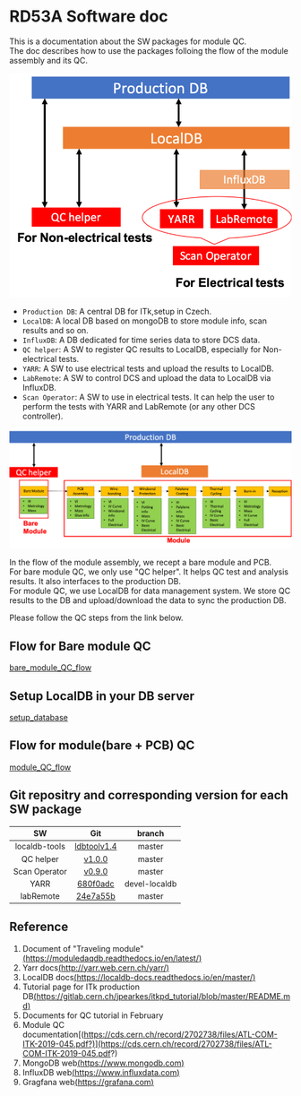 # RD53A Software doc

This is a documentation about the SW packages for module QC.<br>
The doc describes how to use the packages folloing the flow of the module assembly and its QC.<br>

![SW_structure](images/SW_structure.png)
* `Production DB`: A central DB for ITk,setup in Czech.<br>
* `LocalDB`: A local DB based on mongoDB to store module info, scan results and so on.<br>
* `InfluxDB`: A DB dedicated for time series data to store DCS data. <br>
* `QC helper`: A SW to register QC results to LocalDB, especially for Non-electrical tests.<br>
* `YARR`: A SW to use electrical tests and upload the results to LocalDB.<br>
* `LabRemote`: A SW to control DCS and upload the data to LocalDB via InfluxDB.<br>
* `Scan Operator`: A SW to use in electrical tests. It can help the user to perform the tests with YARR and LabRemote (or any other DCS controller).<br>

![Stage_and_SW](images/Stage_and_SW.png)

In the flow of the module assembly, we recept a bare module and PCB.<br>
For bare module QC, we only use "QC helper". It helps QC test and analysis results. It also interfaces to the production DB.<br>
For module QC, we use LocalDB for data management system. We store QC results to the DB and upload/download the data
to sync the production DB.<br>

Please follow the QC steps from the link below.<br>

## Flow for Bare module QC
[bare_module_QC_flow](bare_module_QC_flow.md)

## Setup LocalDB in your DB server
[setup_database](setup_database.md)

## Flow for module(bare + PCB) QC
[module_QC_flow](module_QC_flow.md)

## Git repositry and corresponding version for each SW package
|SW |Git|branch|
|:-:|:-:|:-:|
|localdb-tools|[ldbtoolv1.4](https://gitlab.cern.ch/YARR/localdb-tools/-/tree/ldbtoolv1.4)|master|
|QC helper| [v1.0.0](https://gitlab.cern.ch/atlas-itk/sw/db/pixels/qc-viz-tools-dev/qc-helper/-/tree/v1.0.0) | master |
|Scan Operator |[v0.9.0](https://gitlab.cern.ch/YARR/utilities/scan-operator/-/commit/6746623b51e93fbc9b8223ff2deb8576cd49df31)  |master |
|YARR |[680f0adc](https://gitlab.cern.ch/YARR/YARR/-/commit/680f0adc7d91c611e43039835f92eae7c50da830)  |devel-localdb|
|labRemote  | [24e7a55b](https://gitlab.cern.ch/berkeleylab/labRemote/-/commit/24e7a55b5e943db7fb6c6252c610b40d9eb8cf62)  | master |


## Reference
1. Document of "Traveling module"[(https://moduledaqdb.readthedocs.io/en/latest/)](https://moduledaqdb.readthedocs.io/en/latest/)
2. Yarr docs[(http://yarr.web.cern.ch/yarr/)](http://yarr.web.cern.ch/yarr/)
3. LocalDB docs[(https://localdb-docs.readthedocs.io/en/master/)](https://localdb-docs.readthedocs.io/en/master/)
4. Tutorial page for ITk production DB[(https://gitlab.cern.ch/jpearkes/itkpd_tutorial/blob/master/README.md)](https://gitlab.cern.ch/jpearkes/itkpd_tutorial/blob/master/README.md)
5. Documents for QC tutorial in February[]()
6. Module QC documentation[(https://cds.cern.ch/record/2702738/files/ATL-COM-ITK-2019-045.pdf?)](https://cds.cern.ch/record/2702738/files/ATL-COM-ITK-2019-045.pdf?)
7. MongoDB web[(https://www.mongodb.com)](https://www.mongodb.com)
8. InfluxDB web[(https://www.influxdata.com)](https://www.influxdata.com)
9. Gragfana web[(https://grafana.com)](https://grafana.com)

